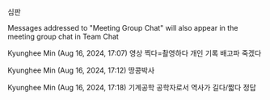 심판

Messages addressed to "Meeting Group Chat" will also appear in the meeting group chat in Team Chat
 
Kyunghee Min (Aug 16, 2024, 17:07)
영상 찍다=촬영하다
개인 기록
배고파 죽겠다
 
Kyunghee Min (Aug 16, 2024, 17:12)
땅콩박사
 
Kyunghee Min (Aug 16, 2024, 17:18)
기계공학
공학자로서
역사가 길다/짧다
정답